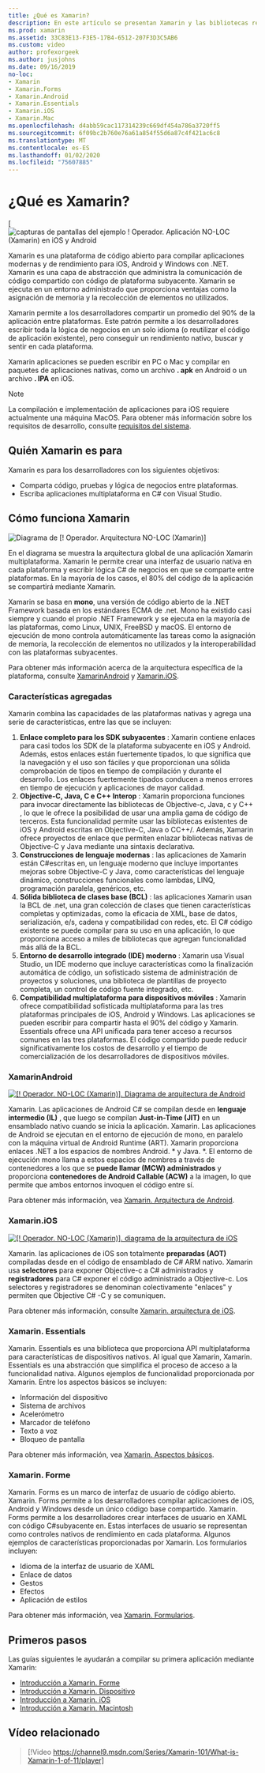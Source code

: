 ```yaml
---
title: ¿Qué es Xamarin?
description: En este artículo se presentan Xamarin y las bibliotecas relacionadas.
ms.prod: xamarin
ms.assetid: 33C83E13-F3E5-17B4-6512-207F3D3C5AB6
ms.custom: video
author: profexorgeek
ms.author: jusjohns
ms.date: 09/16/2019
no-loc:
- Xamarin
- Xamarin.Forms
- Xamarin.Android
- Xamarin.Essentials
- Xamarin.iOS
- Xamarin.Mac
ms.openlocfilehash: d4abb59cac117314239c669df454a786a3720ff5
ms.sourcegitcommit: 6f09bc2b760e76a61a854f55d6a87c4f421ac6c8
ms.translationtype: MT
ms.contentlocale: es-ES
ms.lasthandoff: 01/02/2020
ms.locfileid: "75607885"
---
```

# <a name="what-is-opno-locxamarin"></a>¿Qué es Xamarin?

[![capturas de pantallas del ejemplo [! Operador. Aplicación NO-LOC (Xamarin) en iOS y Android](what-is-xamarin-images/xamarin-app-cropped.png)](what-is-xamarin-images/xamarin-app.png#lightbox)

Xamarin es una plataforma de código abierto para compilar aplicaciones modernas y de rendimiento para iOS, Android y Windows con .NET. Xamarin es una capa de abstracción que administra la comunicación de código compartido con código de plataforma subyacente. Xamarin se ejecuta en un entorno administrado que proporciona ventajas como la asignación de memoria y la recolección de elementos no utilizados.

Xamarin permite a los desarrolladores compartir un promedio del 90% de la aplicación entre plataformas. Este patrón permite a los desarrolladores escribir toda la lógica de negocios en un solo idioma (o reutilizar el código de aplicación existente), pero conseguir un rendimiento nativo, buscar y sentir en cada plataforma.

Xamarin aplicaciones se pueden escribir en PC o Mac y compilar en paquetes de aplicaciones nativas, como un archivo **. apk** en Android o un archivo **. IPA** en iOS.

> [!NOTE]
> La compilación e implementación de aplicaciones para iOS requiere actualmente una máquina MacOS. Para obtener más información sobre los requisitos de desarrollo, consulte [requisitos del sistema](~/cross-platform/get-started/requirements.md#macos-requirements).

## <a name="who-opno-locxamarin-is-for"></a>Quién Xamarin es para

Xamarin es para los desarrolladores con los siguientes objetivos:

- Comparta código, pruebas y lógica de negocios entre plataformas.
- Escriba aplicaciones multiplataforma en C# con Visual Studio.

## <a name="how-opno-locxamarin-works"></a>Cómo funciona Xamarin

![Diagrama de [! Operador. Arquitectura NO-LOC (Xamarin)]](what-is-xamarin-images/xamarin-architecture.png)

En el diagrama se muestra la arquitectura global de una aplicación Xamarin multiplataforma. Xamarin le permite crear una interfaz de usuario nativa en cada plataforma y escribir lógica C# de negocios en que se comparte entre plataformas. En la mayoría de los casos, el 80% del código de la aplicación se compartirá mediante Xamarin.

Xamarin se basa en **mono**, una versión de código abierto de la .NET Framework basada en los estándares ECMA de .net. Mono ha existido casi siempre y cuando el propio .NET Framework y se ejecuta en la mayoría de las plataformas, como Linux, UNIX, FreeBSD y macOS. El entorno de ejecución de mono controla automáticamente las tareas como la asignación de memoria, la recolección de elementos no utilizados y la interoperabilidad con las plataformas subyacentes.

Para obtener más información acerca de la arquitectura específica de la plataforma, consulte [XamarinAndroid](#xamarinandroid) y [Xamarin.iOS](#xamarinios).

### <a name="added-features"></a>Características agregadas

Xamarin combina las capacidades de las plataformas nativas y agrega una serie de características, entre las que se incluyen:

1. **Enlace completo para los SDK subyacentes** : Xamarin contiene enlaces para casi todos los SDK de la plataforma subyacente en iOS y Android. Además, estos enlaces están fuertemente tipados, lo que significa que la navegación y el uso son fáciles y que proporcionan una sólida comprobación de tipos en tiempo de compilación y durante el desarrollo. Los enlaces fuertemente tipados conducen a menos errores en tiempo de ejecución y aplicaciones de mayor calidad.
1. **Objective-C, Java, C e C++ Interop** : Xamarin proporciona funciones para invocar directamente las bibliotecas de Objective-c, Java, c y C++ , lo que le ofrece la posibilidad de usar una amplia gama de código de terceros. Esta funcionalidad permite usar las bibliotecas existentes de iOS y Android escritas en Objective-C, Java o CC++/. Además, Xamarin ofrece proyectos de enlace que permiten enlazar bibliotecas nativas de Objective-C y Java mediante una sintaxis declarativa.
1. **Construcciones de lenguaje modernas** : las aplicaciones de Xamarin están C#escritas en, un lenguaje moderno que incluye importantes mejoras sobre Objective-C y Java, como características del lenguaje dinámico, construcciones funcionales como lambdas, LINQ, programación paralela, genéricos, etc.
1. **Sólida biblioteca de clases base (BCL)** : las aplicaciones Xamarin usan la BCL de .net, una gran colección de clases que tienen características completas y optimizadas, como la eficacia de XML, base de datos, serialización, e/s, cadena y compatibilidad con redes, etc. El C# código existente se puede compilar para su uso en una aplicación, lo que proporciona acceso a miles de bibliotecas que agregan funcionalidad más allá de la BCL.
1. **Entorno de desarrollo integrado (IDE) moderno** : Xamarin usa Visual Studio, un IDE moderno que incluye características como la finalización automática de código, un sofisticado sistema de administración de proyectos y soluciones, una biblioteca de plantillas de proyecto completa, un control de código fuente integrado, etc.
1. **Compatibilidad multiplataforma para dispositivos móviles** : Xamarin ofrece compatibilidad sofisticada multiplataforma para las tres plataformas principales de iOS, Android y Windows. Las aplicaciones se pueden escribir para compartir hasta el 90% del código y Xamarin. Essentials ofrece una API unificada para tener acceso a recursos comunes en las tres plataformas. El código compartido puede reducir significativamente los costos de desarrollo y el tiempo de comercialización de los desarrolladores de dispositivos móviles.

### <a name="opno-locxamarinandroid"></a>XamarinAndroid

[![[! Operador. NO-LOC (Xamarin)]. Diagrama de arquitectura de Android](what-is-xamarin-images/android-architecture-cropped.png)](what-is-xamarin-images/android-architecture.png#lightbox)

Xamarin. Las aplicaciones de Android C# se compilan desde en **lenguaje intermedio (IL)** , que luego se compilan **Just-in-Time (JIT)** en un ensamblado nativo cuando se inicia la aplicación. Xamarin. Las aplicaciones de Android se ejecutan en el entorno de ejecución de mono, en paralelo con la máquina virtual de Android Runtime (ART). Xamarin proporciona enlaces .NET a los espacios de nombres Android. * y Java. *. El entorno de ejecución mono llama a estos espacios de nombres a través de contenedores a los que se **puede llamar (MCW) administrados** y proporciona **contenedores de Android Callable (ACW)** a la imagen, lo que permite que ambos entornos invoquen el código entre sí.

Para obtener más información, vea [Xamarin. Arquitectura de Android](~/android/internals/architecture.md).

### <a name="opno-locxamarinios"></a>Xamarin.iOS

[![[! Operador. NO-LOC (Xamarin)]. diagrama de la arquitectura de iOS](what-is-xamarin-images/ios-architecture-cropped.png)](what-is-xamarin-images/ios-architecture.png#lightbox)

Xamarin. las aplicaciones de iOS son totalmente **preparadas (AOT)** compiladas desde en el código de ensamblado de C# ARM nativo. Xamarin usa **selectores** para exponer Objective-c a C# administrados y **registradores** para C# exponer el código administrado a Objective-c. Los selectores y registradores se denominan colectivamente "enlaces" y permiten que Objective C# -C y se comuniquen.

Para obtener más información, consulte [Xamarin. arquitectura de iOS](~/ios/internals/architecture.md).

### <a name="opno-locxamarinessentials"></a>Xamarin. Essentials

Xamarin. Essentials es una biblioteca que proporciona API multiplataforma para características de dispositivos nativos. Al igual que Xamarin, Xamarin. Essentials es una abstracción que simplifica el proceso de acceso a la funcionalidad nativa. Algunos ejemplos de funcionalidad proporcionada por Xamarin. Entre los aspectos básicos se incluyen:

- Información del dispositivo
- Sistema de archivos
- Acelerómetro
- Marcador de teléfono
- Texto a voz
- Bloqueo de pantalla

Para obtener más información, vea [Xamarin. Aspectos básicos](~/essentials/index.md).

### <a name="opno-locxamarinforms"></a>Xamarin. Forme

Xamarin. Forms es un marco de interfaz de usuario de código abierto. Xamarin. Forms permite a los desarrolladores compilar aplicaciones de iOS, Android y Windows desde un único código base compartido. Xamarin. Forms permite a los desarrolladores crear interfaces de usuario en XAML con código C#subyacente en. Estas interfaces de usuario se representan como controles nativos de rendimiento en cada plataforma. Algunos ejemplos de características proporcionadas por Xamarin. Los formularios incluyen:

- Idioma de la interfaz de usuario de XAML
- Enlace de datos
- Gestos
- Efectos
- Aplicación de estilos

Para obtener más información, vea [Xamarin. Formularios](~/xamarin-forms/index.yml).

## <a name="get-started"></a>Primeros pasos

Las guías siguientes le ayudarán a compilar su primera aplicación mediante Xamarin:

- [Introducción a Xamarin. Forme](~/xamarin-forms/index.yml)
- [Introducción a Xamarin. Dispositivo](~/android/index.yml)
- [Introducción a Xamarin. iOS](~/ios/index.yml)
- [Introducción a Xamarin. Macintosh](~/mac/index.yml)

## <a name="related-video"></a>Vídeo relacionado

> [!Video https://channel9.msdn.com/Series/Xamarin-101/What-is-Xamarin-1-of-11/player]
